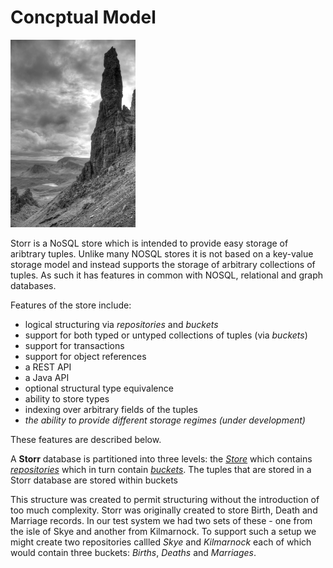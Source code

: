 # Concptual Model

<img src="images/old_man_small.jpg" height="300" alt="Old man of Storr by G.Kirby">

Storr is a NoSQL store which is intended to provide easy storage of aribtrary tuples.
Unlike many NOSQL stores it is not based on a key-value storage model and instead supports the storage of arbitrary collections of tuples.
As such it has features in common with NOSQL, relational and graph databases.

Features of the store include:

* logical structuring via *repositories* and *buckets*
* support for both typed or untyped collections of tuples (via *buckets*)
* support for transactions
* support for object references
* a REST API
* a Java API
* optional structural type equivalence
* ability to store types
* indexing over arbitrary fields of the tuples
* *the ability to provide different storage regimes (under development)*

These features are described below.

A **Storr** database is partitioned into three levels:
the [*Store*](https://quicksilver.host.cs.st-andrews.ac.uk/apidocs/storr/uk/ac/standrews/cs/storr/interfaces/IStore.html) which contains [*repositories*](https://quicksilver.host.cs.st-andrews.ac.uk/apidocs/storr/uk/ac/standrews/cs/storr/interfaces/IRepository.html) which in turn contain [*buckets*](https://quicksilver.host.cs.st-andrews.ac.uk/apidocs/storr/uk/ac/standrews/cs/storr/interfaces/IBucket.html).
The tuples that are stored in a Storr database are stored within buckets

This structure was created to permit structuring without the introduction of too much complexity.
Storr was originally created to store Birth, Death and Marriage records.
In our test system we had two sets of these - one from the isle of Skye and another from Kilmarnock.
To support such a setup we might create two repositories callled *Skye* and *Kilmarnock* each of which would contain three buckets: *Births*, *Deaths* and *Marriages*.